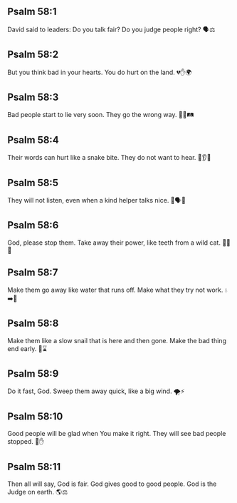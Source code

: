 ## Psalm 58:1
David said to leaders: Do you talk fair? Do you judge people right? 🗣️⚖️
## Psalm 58:2
But you think bad in your hearts. You do hurt on the land. 💔✋🌍
## Psalm 58:3
Bad people start to lie very soon. They go the wrong way. 👶🚫🛤️
## Psalm 58:4
Their words can hurt like a snake bite. They do not want to hear. 🐍👂❌
## Psalm 58:5
They will not listen, even when a kind helper talks nice. 🙉🗣️🙂
## Psalm 58:6
God, please stop them. Take away their power, like teeth from a wild cat. 🙏🦁❌
## Psalm 58:7
Make them go away like water that runs off. Make what they try not work. 💧➡️🚫
## Psalm 58:8
Make them like a slow snail that is here and then gone. Make the bad thing end early. 🐌⌛️
## Psalm 58:9
Do it fast, God. Sweep them away quick, like a big wind. 🌪️⚡️
## Psalm 58:10
Good people will be glad when You make it right. They will see bad people stopped. 🙂✋
## Psalm 58:11
Then all will say, God is fair. God gives good to good people. God is the Judge on earth. 🌎⚖️
